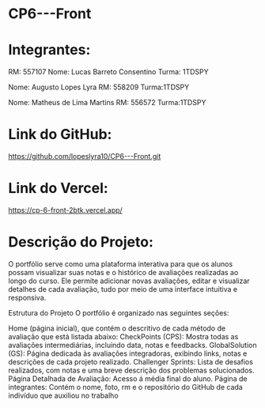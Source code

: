 # CP6---Front
# Integrantes:
RM: 557107
Nome: Lucas Barreto Consentino
Turma: 1TDSPY

Nome: Augusto Lopes Lyra
RM: 558209
Turma:1TDSPY


Nome: Matheus de Lima Martins 
RM: 556572
Turma:1TDSPY

# Link do GitHub:
https://github.com/lopeslyra10/CP6---Front.git

# Link do Vercel:
https://cp-6-front-2btk.vercel.app/

# Descrição do Projeto:
O portfólio serve como uma plataforma interativa para que os alunos possam visualizar suas notas e o histórico de avaliações realizadas ao longo do curso. Ele permite adicionar novas avaliações, editar e visualizar detalhes de cada avaliação, tudo por meio de uma interface intuitiva e responsiva.

Estrutura do Projeto
O portfólio é organizado nas seguintes seções:

Home (página inicial), que contém o descritivo de cada método de avaliação que está listada abaixo:
CheckPoints (CPS): Mostra todas as avaliações intermediárias, incluindo data, notas e feedbacks.
GlobalSolution (GS): Página dedicada às avaliações integradoras, exibindo links, notas e descrições de cada projeto realizado.
Challenger Sprints: Lista de desafios realizados, com notas e uma breve descrição dos problemas solucionados.
Página Detalhada de Avaliação: Acesso á média final do aluno.
Página de integrantes: Contém o nome, foto, rm e o repositório do GitHub de cada indivíduo que auxiliou no trabalho
